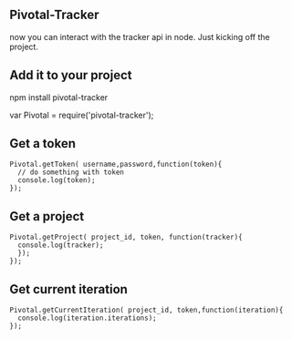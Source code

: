## Pivotal-Tracker

now you can interact with the tracker api in node. Just kicking off the
project.

## Add it to your project

  npm install pivotal-tracker
  

  var Pivotal = require('pivotal-tracker');

## Get a token

    Pivotal.getToken( username,password,function(token){
      // do something with token
      console.log(token);
    });

## Get a project

    Pivotal.getProject( project_id, token, function(tracker){
      console.log(tracker);
      });
    });

## Get current iteration
    Pivotal.getCurrentIteration( project_id, token,function(iteration){
      console.log(iteration.iterations);
    });
